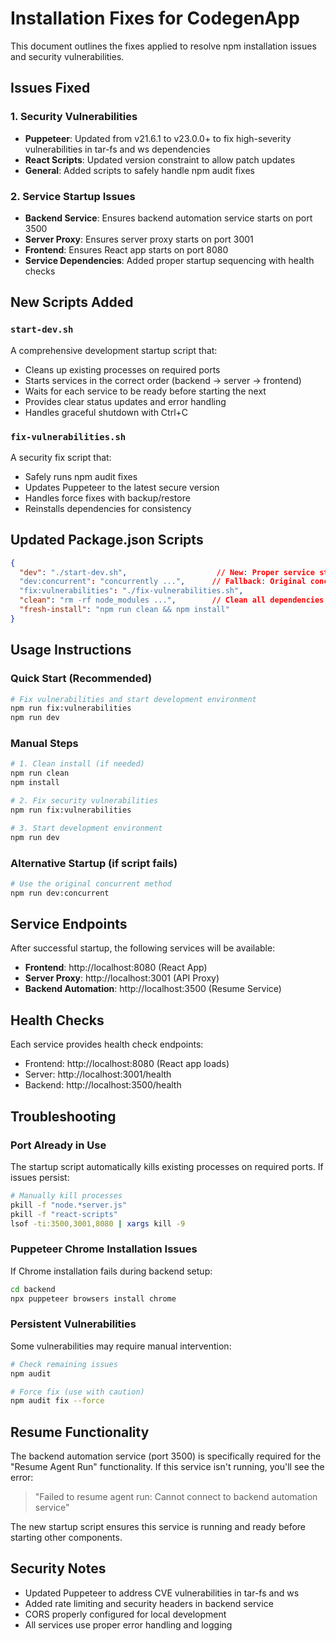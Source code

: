 # Installation Fixes for CodegenApp

This document outlines the fixes applied to resolve npm installation issues and security vulnerabilities.

## Issues Fixed

### 1. Security Vulnerabilities
- **Puppeteer**: Updated from v21.6.1 to v23.0.0+ to fix high-severity vulnerabilities in tar-fs and ws dependencies
- **React Scripts**: Updated version constraint to allow patch updates
- **General**: Added scripts to safely handle npm audit fixes

### 2. Service Startup Issues
- **Backend Service**: Ensures backend automation service starts on port 3500
- **Server Proxy**: Ensures server proxy starts on port 3001  
- **Frontend**: Ensures React app starts on port 8080
- **Service Dependencies**: Added proper startup sequencing with health checks

## New Scripts Added

### `start-dev.sh`
A comprehensive development startup script that:
- Cleans up existing processes on required ports
- Starts services in the correct order (backend → server → frontend)
- Waits for each service to be ready before starting the next
- Provides clear status updates and error handling
- Handles graceful shutdown with Ctrl+C

### `fix-vulnerabilities.sh`
A security fix script that:
- Safely runs npm audit fixes
- Updates Puppeteer to the latest secure version
- Handles force fixes with backup/restore
- Reinstalls dependencies for consistency

## Updated Package.json Scripts

```json
{
  "dev": "./start-dev.sh",                    // New: Proper service startup
  "dev:concurrent": "concurrently ...",      // Fallback: Original concurrent method
  "fix:vulnerabilities": "./fix-vulnerabilities.sh",
  "clean": "rm -rf node_modules ...",        // Clean all dependencies
  "fresh-install": "npm run clean && npm install"
}
```

## Usage Instructions

### Quick Start (Recommended)
```bash
# Fix vulnerabilities and start development environment
npm run fix:vulnerabilities
npm run dev
```

### Manual Steps
```bash
# 1. Clean install (if needed)
npm run clean
npm install

# 2. Fix security vulnerabilities
npm run fix:vulnerabilities

# 3. Start development environment
npm run dev
```

### Alternative Startup (if script fails)
```bash
# Use the original concurrent method
npm run dev:concurrent
```

## Service Endpoints

After successful startup, the following services will be available:

- **Frontend**: http://localhost:8080 (React App)
- **Server Proxy**: http://localhost:3001 (API Proxy)
- **Backend Automation**: http://localhost:3500 (Resume Service)

## Health Checks

Each service provides health check endpoints:
- Frontend: http://localhost:8080 (React app loads)
- Server: http://localhost:3001/health
- Backend: http://localhost:3500/health

## Troubleshooting

### Port Already in Use
The startup script automatically kills existing processes on required ports. If issues persist:
```bash
# Manually kill processes
pkill -f "node.*server.js"
pkill -f "react-scripts"
lsof -ti:3500,3001,8080 | xargs kill -9
```

### Puppeteer Chrome Installation Issues
If Chrome installation fails during backend setup:
```bash
cd backend
npx puppeteer browsers install chrome
```

### Persistent Vulnerabilities
Some vulnerabilities may require manual intervention:
```bash
# Check remaining issues
npm audit

# Force fix (use with caution)
npm audit fix --force
```

## Resume Functionality

The backend automation service (port 3500) is specifically required for the "Resume Agent Run" functionality. If this service isn't running, you'll see the error:

> "Failed to resume agent run: Cannot connect to backend automation service"

The new startup script ensures this service is running and ready before starting other components.

## Security Notes

- Updated Puppeteer to address CVE vulnerabilities in tar-fs and ws
- Added rate limiting and security headers in backend service
- CORS properly configured for local development
- All services use proper error handling and logging

